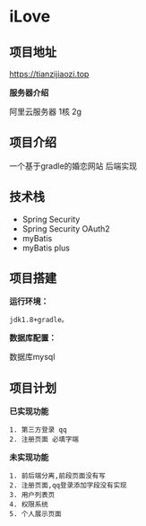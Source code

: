 # iLove

## 项目地址

  https://tianzijiaozi.top
  
  **服务器介绍**
  
   阿里云服务器 1核 2g

## 项目介绍

一个基于gradle的婚恋网站 后端实现

## 技术栈
  - Spring Security
  - Spring Security OAuth2
  - myBatis
  - myBatis plus
  
## 项目搭建

  **运行环境：**

    jdk1.8+gradle。
  
  **数据库配置：**
 
  数据库mysql
  
## 项目计划

  **已实现功能**

    1. 第三方登录 qq
    2. 注册页面 必填字端

  **未实现功能**

    1. 前后端分离,前段页面没有写
    2. 注册页面,qq登录添加字段没有实现
    3. 用户列表页
    4. 权限系统
    5. 个人展示页面
